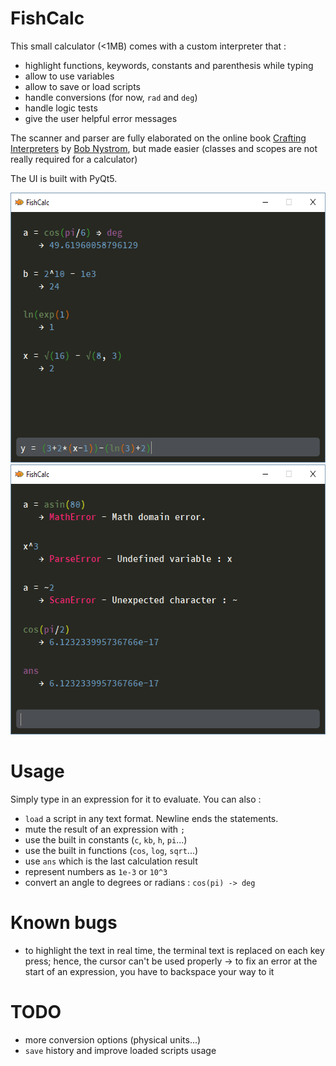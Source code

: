 # FishCalc

This small calculator (<1MB) comes with a custom interpreter that :
- highlight functions, keywords, constants and parenthesis while typing
- allow to use variables
- allow to save or load scripts
- handle conversions (for now, ```rad``` and ```deg```)
- handle logic tests
- give the user helpful error messages

The scanner and parser are fully elaborated on the  online book [Crafting Interpreters](https://craftinginterpreters.com/) by [Bob Nystrom](https://github.com/munificent), but made easier (classes and scopes are not really required for a calculator)

The UI is built with PyQt5.

<img src="Capture.PNG" height="432" width="602">

<img src="Capture2.PNG" height="432" width="602">


# Usage

Simply type in an expression for it to evaluate. You can also :
- ```load``` a script in any text format. Newline ends the statements.
- mute the result of an expression with ```;```
- use the built in constants (```c```, ```kb```, ```h```, ```pi```...)
- use the built in functions (```cos```, ```log```, ```sqrt```...)
- use ```ans``` which is the last calculation result
- represent numbers as ```1e-3``` or ```10^3```
- convert an angle to degrees or radians : ```cos(pi) -> deg```


# Known bugs
- to highlight the text in real time, the terminal text is replaced on each key press; hence, the cursor can't be used properly → to fix an error at the start of an expression, you have to backspace your way to it
 
# TODO
- more conversion options (physical units...)
- ```save``` history and improve loaded scripts usage
